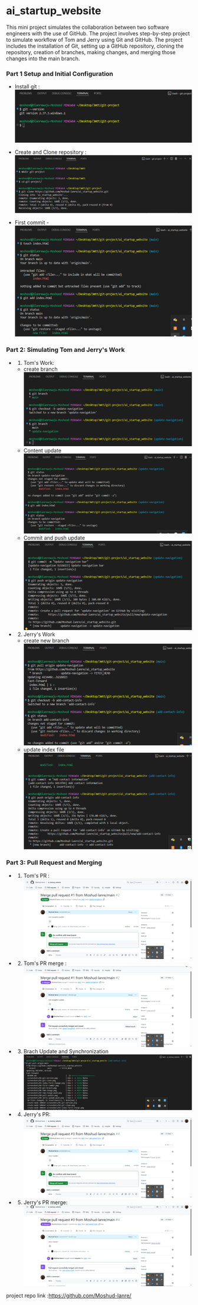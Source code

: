 # ai_startup_website

This mini project simulates the collaboration between two software engineers with the use of GitHub.
The project involves step-by-step project to simulate workflow of Tom and Jerry using Git and GitHub. The project includes the installation of Git, setting up a GitHub repository, cloning the repository, creation of branches, making changes, and merging those changes into the main branch.

### Part 1 Setup and Initial Configuration

- Install git : ![git_install_proof](screenshots/01-git-version.png)

- Create and Clone repository : ![create_repo](screenshots/02-git-clone.png)

- First commit - ![first_commit](screenshots/03-index-first-change.png)

### Part 2: Simulating Tom and Jerry's Work

- 1. Tom's Work:
  - create branch ![update-navigation-branch](screenshots/05-git-branch.png)
  - Content update ![index_update](screenshots/06-tom-change.png)
  - Commit and push update ![push_update](screenshots/07-tom-change-push.png)
- 2. Jerry's Work
  - create new branch ![contact-info-branch](screenshots/08-pull-update.png)
  - update index file ![contact-info-update](screenshots/09-jerry-updade-push.png)

### Part 3: Pull Request and Merging

- 1. Tom's PR : ![tom_pr](screenshots/tom-pr.png)
- 2. Tom's PR merge : ![tom_pr_merge](screenshots/tom-pr-merge.png)
- 3. Brach Update and Synchronization ![branch_update](screenshots/jerry-git-pull.png)
- 4. Jerry's PR: ![jerry_pr](screenshots/jerry-pr.png)
- 5. Jerry's PR merge: ![jerry_pr_merge](screenshots/jerry-pr-merge.png)

project repo link :<https://github.com/Moshud-lanre/>
